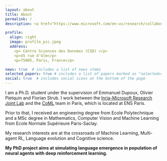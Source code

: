 ```yaml
---
layout: about
title: About
permalink: /
description: <a href="https://www.microsoft.com/en-us/research/collaboration/inria-joint-centre/">Inria-Microsoft Research Joint Lab</a>, <a href="https://cognitive-ml.fr/">Ecole Normale Supérieure.</a>

profile:
  align: right
  image: profile_pic.jpeg
  address: 
    <p> Centre Sciences des Données (CSD) </p>
    <p>45 rue d'Ulm</p>
    <p>75005, Paris, France</p>

news: true  # includes a list of news items
selected_papers: true # includes a list of papers marked as "selected={true}"
social: true  # includes social icons at the bottom of the page
---
```


I am a Ph.D. student under the supervision of Emmanuel Dupoux, Olivier Pietquin and Florian Strub. I work between the <a href="https://www.microsoft.com/en-us/research/collaboration/inria-joint-centre/">Inria-Microsoft Research Joint Lab</a> and the <a href="https://cognitive-ml.fr/" target="_blank" rel="noopener noreferrer">CoML</a> team in Paris, which is located at ENS Paris.

Prior to that, I received an engineering degree from Ecole Polytechnique and a MSc degree in Mathematics, Computer Vision and Machine Learning from Ecole Normale Supérieure Paris-Saclay.

My research interests are at the crossroads of Machine Learning, Multi-agent RL, Language evolution and Cognitive science. 

**My PhD project aims at simulating language emergence in population of neural agents with deep reinforcement learning.**